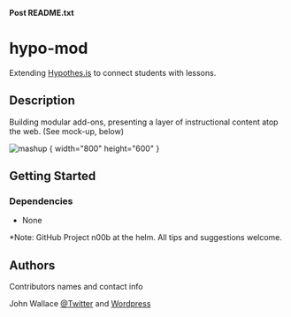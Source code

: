 **Post README.txt**

# hypo-mod

Extending [Hypothes.is](http://hypothes.is) to connect students with lessons.

## Description

Building modular add-ons, presenting a layer of instructional content atop the web. (See mock-up, below)

![mashup](https://mentorsonline.net/images/Hypo-Mock-mashup.png) { width="800" height="600" }

## Getting Started

### Dependencies

* None

*Note: GitHub Project n00b at the helm. All tips and suggestions welcome.

## Authors

Contributors names and contact info
 
John Wallace [@Twitter](https://twitter.com/PollOccupier) and [Wordpress](http://azwaldo.wordpress.com)
